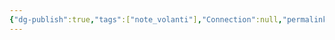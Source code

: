 ```yaml
---
{"dg-publish":true,"tags":["note_volanti"],"Connection":null,"permalink":"/garden/1-mvp/che-fai-ora/","dgPassFrontmatter":true}
---
```


